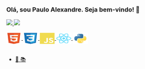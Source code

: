 ### Olá, sou Paulo Alexandre. Seja bem-vindo! 👋
<div>
  <a href="https://www.linkedin.com/in/paulo-alexandre-da-silva-7b817632/">
  <img height="170em" src="https://github-readme-stats.vercel.app/api?username=Machitachi&show_icons=true&theme=dracula&include_all_commits=true&count_private=true"/>
  <img height="170em" src="https://github-readme-stats.vercel.app/api/top-langs/?username=Machitachi&layout=compact&langs_count=7&theme=dracula"/>
</div>
<div style="display: inline_block"><br>
  <img align="center" alt="Machitachi-HTML" height="30" width="40" src="https://raw.githubusercontent.com/devicons/devicon/master/icons/html5/html5-original.svg">
  <img align="center" alt="Machitachi-CSS" height="30" width="40" src="https://raw.githubusercontent.com/devicons/devicon/master/icons/css3/css3-original.svg">
  <img align="center" alt="Machitachi-Js" height="30" width="40" src="https://raw.githubusercontent.com/devicons/devicon/master/icons/javascript/javascript-plain.svg">
  <img align="center" alt="Machitachi-React" height="30" width="40" src="https://raw.githubusercontent.com/devicons/devicon/master/icons/react/react-original.svg">
  <img align="center" alt="Machitachi-Python" height="30" width="40" src="https://raw.githubusercontent.com/devicons/devicon/master/icons/python/python-original.svg">
</div>
<br>
  
- 🔭 :books:

